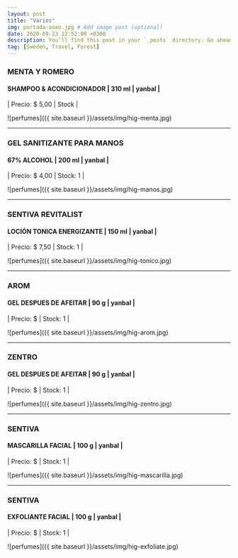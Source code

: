 ```yaml
---
layout: post
title: "Varios"
img: portada-aseo.jpg # Add image post (optional)
date: 2020-09-23 12:52:00 +0300
description: You’ll find this post in your `_posts` directory. Go ahead and edit it and re-build the site to see your changes. # Add post description (optional)
tag: [Sweden, Travel, Forest]
---
```

### MENTA Y ROMERO
#### SHAMPOO & ACONDICIONADOR | 310 ml  | yanbal  |
| Precio: $ 5,00   | Stock  |

![perfumes]({{ site.baseurl }}/assets/img/hig-menta.jpg)
* * *
### GEL SANITIZANTE PARA MANOS
#### 67% ALCOHOL | 200 ml  | yanbal  |
| Precio: $ 4,00  | Stock: 1  |

![perfumes]({{ site.baseurl }}/assets/img/hig-manos.jpg)
* * *
### SENTIVA REVITALIST
#### LOCIÓN TONICA ENERGIZANTE | 150 ml  | yanbal  |
| Precio: $ 7,50  | Stock: 1  |

![perfumes]({{ site.baseurl }}/assets/img/hig-tonico.jpg)
* * *
### AROM
#### GEL DESPUES DE AFEITAR | 90 g  | yanbal  |
| Precio: $   | Stock: 1  |

![perfumes]({{ site.baseurl }}/assets/img/hig-arom.jpg)
* * *
### ZENTRO
#### GEL DESPUES DE AFEITAR  | 90 g  | yanbal  |
| Precio: $   | Stock: 1  |

![perfumes]({{ site.baseurl }}/assets/img/hig-zentro.jpg)
* * *
### SENTIVA
#### MASCARILLA FACIAL  | 100 g  | yanbal  |
| Precio: $   | Stock: 1  |

![perfumes]({{ site.baseurl }}/assets/img/hig-mascarilla.jpg)
* * *
### SENTIVA
#### EXFOLIANTE FACIAL | 100 g  | yanbal  |
| Precio: $   | Stock: 1  |

![perfumes]({{ site.baseurl }}/assets/img/hig-exfoliate.jpg)



